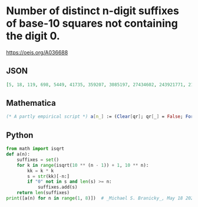 # Number of distinct n\-digit suffixes of base\-10 squares not containing the digit 0\.
https://oeis.org/A036688
## JSON
```JSON
[5, 18, 119, 698, 5449, 41735, 359207, 3085197, 27434602, 243921771, 2188569304, 19636586858]
```
## Mathematica
```Mathematica
(* A partly empirical script *) a[n_] := (Clear[qr]; qr[_] = False; For[k = 1, k <= 10^n/4, k++, m = PowerMod[k, 2, 10^n]; If[m > 10^(n-1) && FreeQ[IntegerDigits[m], 0], qr[m] = True]]; For[cnt = 0; k = 10^(n-1)+1, k <= 10^n-1, k++, If[qr[k], cnt++]]; cnt); a[1] = 5; Table[an = a[n]; Print["a(", n, ") = ", an]; an, {n, 1, 10}] (* _Jean-François Alcover_, Jul 31 2015 *)
```
## Python
```Python
from math import isqrt
def a(n):
    suffixes = set()
    for k in range(isqrt(10 ** (n - 1)) + 1, 10 ** n):
        kk = k * k
        s = str(kk)[-n:]
        if "0" not in s and len(s) >= n:
            suffixes.add(s)
    return len(suffixes)
print([a(n) for n in range(1, 8)])  # _Michael S. Branicky_, May 18 2021
```
